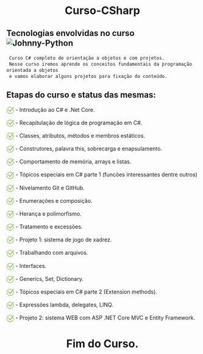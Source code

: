<h1 align="center">
  Curso-CSharp
</h1>
<h2>
  Tecnologias envolvidas no curso <br>
  <img align="center" alt="Johnny-Python" height="30" width="40"  src="https://cdn.jsdelivr.net/gh/devicons/devicon/icons/csharp/csharp-original.svg" />
</h2>

```
 Curso C# completo de orientação a objetos e com projetos.
 Nesse curso iremos aprende os conceitos fundamentais da programação orientada a objetos
 e vamos elaborar alguns projetos para fixação do conteúdo.
```

<h2>
  Etapas do curso e status das mesmas:
</h2>

<p>
    <img align="center" height="20" width="20" src="./img/ok.png"> - Introdução ao C# e .Net Core.
</p>

<p>
    <img align="center" height="20" width="20" src="./img/ok.png"> - Recapitulação de lógica de programação em C#.
</p>

<p>
    <img align="center" height="20" width="20" src="./img/ok.png"> - Classes, atributos, métodos e membros estáticos.
</p>

<p>
    <img align="center" height="20" width="20" src="./img/ok.png"> - Construtores, palavra this, sobrecarga e enapsulamento.
</p>

<p>
    <img align="center" height="20" width="20" src="./img/ok.png"> - Comportamento de memória, arrays e listas.
</p>

<p>
    <img align="center" height="20" width="20" src="./img/ok.png"> - Tópicos especiais em C# parte 1 (funcões interessantes dentre outros)
</p>

<p>
    <img align="center" height="20" width="20" src="./img/ok.png"> - Nivelamento Git e GitHub.
</p>

<p>
    <img align="center" height="20" width="20" src="./img/ok.png"> - Enumerações e composição.
</p>

<p>
    <img align="center" height="20" width="20" src="./img/ok.png"> - Herança e polimorfismo.
</p>

<p>
    <img align="center" height="20" width="20" src="./img/ok.png"> - Tratamento e excessões.
</p>

<p>
    <img align="center" height="20" width="20" src="./img/ok.png"> - Projeto 1: sistema de jogo de xadrez.
</p>

<p>
    <img align="center" height="20" width="20" src="./img/ok.png"> - Trabalhando com arquivos.
</p>

<p>
    <img align="center" height="20" width="20" src="./img/ok.png"> - Interfaces.
</p>

<p>
    <img align="center" height="20" width="20" src="./img/ok.png"> - Generics, Set, Dictionary.
</p>

<p>
    <img align="center" height="20" width="20" src="./img/ok.png"> - Tópicos especiais em C# parte 2 (Extension methods).
</p>

<p>
    <img align="center" height="20" width="20" src="./img/ok.png"> - Expressões lambda, delegates, LINQ.
</p>

<p>
    <img align="center" height="20" width="20" src="./img/ok.png"> - Projeto 2: sistema WEB com ASP .NET Core MVC e Entity Framework.
</p>

<h1 align="center">
    Fim do Curso.
</h1>